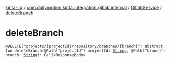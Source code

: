[kinta-lib](../../index.md) / [com.dailymotion.kinta.integration.gitlab.internal](../index.md) / [GitlabService](index.md) / [deleteBranch](./delete-branch.md)

# deleteBranch

`@DELETE("projects/{projectId}/repository/branches/{branch}") abstract fun deleteBranch(@Path("projectId") projectId: `[`String`](https://kotlinlang.org/api/latest/jvm/stdlib/kotlin/-string/index.html)`, @Path("branch") branch: `[`String`](https://kotlinlang.org/api/latest/jvm/stdlib/kotlin/-string/index.html)`): Call<ResponseBody>`